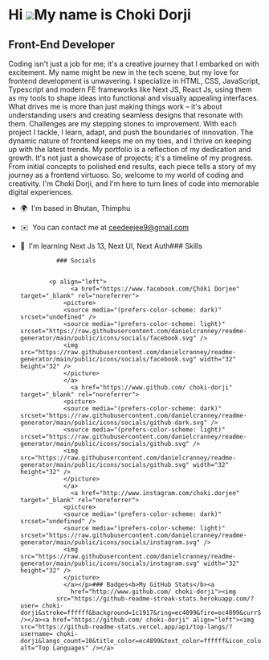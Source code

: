 Hi ![](https://user-images.githubusercontent.com/18350557/176309783-0785949b-9127-417c-8b55-ab5a4333674e.gif)My name is Choki Dorji
===================================================================================================================================

Front-End Developer
-------------------

Coding isn't just a job for me; it's a creative journey that I embarked on with excitement. My name might be new in the tech scene, but my love for frontend development is unwavering. I specialize in HTML, CSS, JavaScript, Typescript and modern FE frameworks like Next JS, React Js, using them as my tools to shape ideas into functional and visually appealing interfaces. What drives me is more than just making things work – it's about understanding users and creating seamless designs that resonate with them. Challenges are my stepping stones to improvement. With each project I tackle, I learn, adapt, and push the boundaries of innovation. The dynamic nature of frontend keeps me on my toes, and I thrive on keeping up with the latest trends. My portfolio is a reflection of my dedication and growth. It's not just a showcase of projects; it's a timeline of my progress. From initial concepts to polished end results, each piece tells a story of my journey as a frontend virtuoso. So, welcome to my world of coding and creativity. I'm Choki Dorji, and I'm here to turn lines of code into memorable digital experiences.

*   🌍  I'm based in Bhutan, Thimphu
*   ✉️  You can contact me at [ceedeejee9@gmail.com](mailto:ceedeejee9@gmail.com)
*   🧠  I'm learning Next Js 13, Next UI, Next Auth### Skills 

                    
                  ### Socials
                  
                  
                <p align="left">
                      <a href="https://www.facebook.com/Çhökï Dorjee" target="_blank" rel="noreferrer">
                    <picture>
                    <source media="(prefers-color-scheme: dark)" srcset="undefined" />
                    <source media="(prefers-color-scheme: light)" srcset="https://raw.githubusercontent.com/danielcranney/readme-generator/main/public/icons/socials/facebook.svg" />
                    <img src="https://raw.githubusercontent.com/danielcranney/readme-generator/main/public/icons/socials/facebook.svg" width="32" height="32" />
                    </picture>
                    </a>
                      <a href="https://www.github.com/ choki-dorji" target="_blank" rel="noreferrer">
                    <picture>
                    <source media="(prefers-color-scheme: dark)" srcset="https://raw.githubusercontent.com/danielcranney/readme-generator/main/public/icons/socials/github-dark.svg" />
                    <source media="(prefers-color-scheme: light)" srcset="https://raw.githubusercontent.com/danielcranney/readme-generator/main/public/icons/socials/github.svg" />
                    <img src="https://raw.githubusercontent.com/danielcranney/readme-generator/main/public/icons/socials/github.svg" width="32" height="32" />
                    </picture>
                    </a>
                      <a href="http://www.instagram.com/choki.dorjee" target="_blank" rel="noreferrer">
                    <picture>
                    <source media="(prefers-color-scheme: dark)" srcset="undefined" />
                    <source media="(prefers-color-scheme: light)" srcset="https://raw.githubusercontent.com/danielcranney/readme-generator/main/public/icons/socials/instagram.svg" />
                    <img src="https://raw.githubusercontent.com/danielcranney/readme-generator/main/public/icons/socials/instagram.svg" width="32" height="32" />
                    </picture>
                    </a></p>### Badges<b>My GitHub Stats</b><a
                      href="http://www.github.com/ choki-dorji"><img
                  src="https://github-readme-streak-stats.herokuapp.com/?user= choki-dorji&stroke=ffffff&background=1c1917&ring=ec4899&fire=ec4899&currStreakNum=ffffff&currStreakLabel=ec4899&sideNums=ffffff&sideLabels=ffffff&dates=ffffff&hide_border=true" /></a><a href="https://github.com/ choki-dorji" align="left"><img src="https://github-readme-stats.vercel.app/api/top-langs/?username= choki-dorji&langs_count=10&title_color=ec4899&text_color=ffffff&icon_color=0891b2&bg_color=1c1917&hide_border=true&locale=en&custom_title=Top%20%Languages" alt="Top Languages" /></a>
